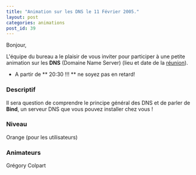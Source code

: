 ```yaml
---
title: "Animation sur les DNS le 11 Février 2005."
layout: post
categories: animations
post_id: 39
---
```

Bonjour,


L'équipe du bureau a le plaisir de vous inviter pour participer à une petite animation sur les **DNS** (Domaine Name Server) (lieu et date de la [réunion](/association/les-reunions-du-plug/)).

- A partir de ** 20:30 !!! ** ne soyez pas en retard!


### Descriptif ###
Il sera question de comprendre le principe général des DNS et de parler de **Bind**, un serveur DNS que vous pouvez installer chez vous !


### Niveau ###
Orange (pour les utilisateurs)


### Animateurs ###
Grégory Colpart